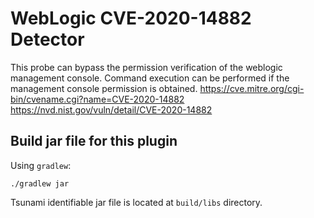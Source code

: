 # WebLogic CVE-2020-14882 Detector

This probe can bypass the permission verification of the weblogic management console. Command
execution can be performed if the management console permission is obtained.
https://cve.mitre.org/cgi-bin/cvename.cgi?name=CVE-2020-14882
https://nvd.nist.gov/vuln/detail/CVE-2020-14882

## Build jar file for this plugin

Using `gradlew`:

```shell
./gradlew jar
```

Tsunami identifiable jar file is located at `build/libs` directory.
